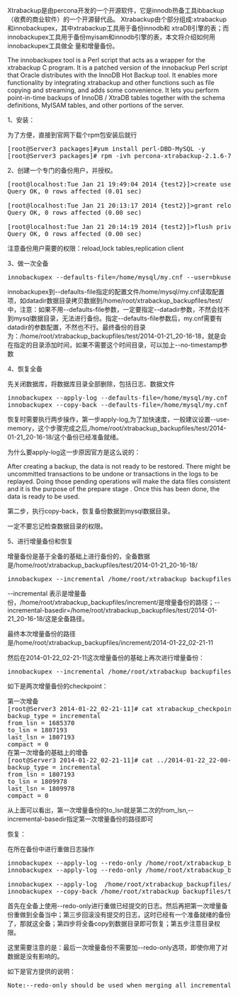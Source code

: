 <!--
author: beebol
date: 2014-01-23 11:00:15
title: xtrabackup在线备份及恢复-全备及增备
tags: 
category: Mysql
status: publish
summary: Xtrabackup是由percona开发的一个开源软件，它是innodb热备工具ibbackup（收费的商业软件）的一个开源替代品。 Xtrabackup由个部分组成:xtrabackup和innobackupex，其中xtrabackup工具用于备份innodb和 xtraD
-->

Xtrabackup是由percona开发的一个开源软件，它是innodb热备工具ibbackup（收费的商业软件）的一个开源替代品。 Xtrabackup由个部分组成:xtrabackup和innobackupex，其中xtrabackup工具用于备份innodb和 xtraDB引擎的表；而innobackupex工具用于备份myisam和innodb引擎的表，本文将介绍如何用innobackupex工具做全 量和增量备份。

The innobackupex tool is a Perl script that acts as a wrapper for the xtrabackup C program. It is a patched version of the innobackup Perl script that Oracle distributes with the InnoDB Hot Backup tool. It enables more functionality by integrating xtrabackup and other functions such as file copying and streaming, and adds some convenience. It lets you perform point-in-time backups of InnoDB / XtraDB tables together with the schema definitions, MyISAM tables, and other portions of the server.

1、安装：

为了方便，直接到官网下载个rpm包安装后就行
<pre class="lang:sh decode:true">[root@Server3 packages]#yum install perl-DBD-MySQL -y
[root@Server3 packages]# rpm -ivh percona-xtrabackup-2.1.6-702.rhel5.i386.rpm</pre>
2、创建一个专门的备份用户，并授权。
<pre class="lang:mysql decode:true">[root@localhost:Tue Jan 21 19:49:04 2014 {test2}]&gt;create user 'bkuser'@'localhost' identified by '123456';
Query OK, 0 rows affected (0.01 sec)

[root@localhost:Tue Jan 21 20:13:17 2014 {test2}]&gt;grant reload,lock tables,replication client on *.* to 'bkuser'@'localhost';
Query OK, 0 rows affected (0.00 sec)

[root@localhost:Tue Jan 21 20:14:19 2014 {test2}]&gt;flush privileges;
Query OK, 0 rows affected (0.00 sec)</pre>
注意备份用户需要的权限：reload,lock tables,replication client

3、做一次全备
<pre class="lang:default decode:true">innobackupex --defaults-file=/home/mysql/my.cnf --user=bkuser --password=123456 /home/root/xtrabackup_backupfiles/test/</pre>
innobackupex到--defaults-file指定的配置文件/home/mysql/my.cnf读取配置项，如datadir数据目录拷贝数据到/home/root/xtrabackup_backupfiles/test/中，注意：如果不用--defaults-file参数，一定要指定--datadir参数，不然会找不到mysql数据目录，无法进行备份。指定--defaults-file参数后，my.cnf需要有datadir的参数配置，不然也不行。最终备份的目录为：/home/root/xtrabackup_backupfiles/test/2014-01-21_20-16-18，就是会在指定的目录添加时间，如果不需要这个时间目录，可以加上--no-timestamp参数

4、恢复全备

先关闭数据库，将数据库目录全部删除，包括日志、数据文件
<pre class="lang:default decode:true">innobackupex --apply-log --defaults-file=/home/mysql/my.cnf  /home/root/xtrabackup_backupfiles/test/2014-01-21_20-16-18/
innobackupex --copy-back --defaults-file=/home/mysql/my.cnf  /home/root/xtrabackup_backupfiles/test/2014-01-21_20-16-18/</pre>
恢复时需要执行两步操作，第一步apply-log,为了加快速度，一般建议设置--use-memory，这个步骤完成之后,/home/root/xtrabackup_backupfiles/test/2014-01-21_20-16-18/这个备份已经准备就绪。

为什么要apply-log这一步原因官方是这么说的：

After creating a backup, the data is not ready to be restored. There might be uncommitted transactions to be undone or transactions in the logs to be replayed. Doing those pending operations will make the data files consistent and it is the purpose of the prepare stage . Once this has been done, the data is ready to be used.

第二步，执行copy-back，恢复备份数据到mysql数据目录。

一定不要忘记检查数据目录的权限。

5、进行增量备份和恢复

增量备份是基于全备的基础上进行备份的，全备数据是/home/root/xtrabackup_backupfiles/test/2014-01-21_20-16-18/
<pre class="lang:default decode:true">innobackupex --incremental /home/root/xtrabackup_backupfiles/increment/ --defaults-file=/home/mysql/my.cnf --user=bkuser --password=123456 --incremental-basedir=/home/root/xtrabackup_backupfiles/test/2014-01-21_20-16-18/</pre>
--incremental 表示是增量备份，/home/root/xtrabackup_backupfiles/increment/是增量备份的路径；--incremental-basedir=/home/root/xtrabackup_backupfiles/test/2014-01-21_20-16-18/这是全备路径。

最终本次增量备份的路径是/home/root/xtrabackup_backupfiles/increment/2014-01-22_02-21-11

然后在2014-01-22_02-21-11这次增量备份的基础上再次进行增量备份：
<pre class="lang:default decode:true">innobackupex --incremental /home/root/xtrabackup_backupfiles/increment/ --defaults-file=/home/mysql/my.cnf --user=bkuser --password=123456 --incremental-basedir=/home/root/xtrabackup_backupfiles/increment/2014-01-22_02-21-11/</pre>
如下是两次增量备份的checkpoint：
<pre class="lang:default decode:true">第一次增备
[root@Server3 2014-01-22_02-21-11]# cat xtrabackup_checkpoints 
backup_type = incremental
from_lsn = 1685370
to_lsn = 1807193
last_lsn = 1807193
compact = 0
在第一次增备的基础上的增备
[root@Server3 2014-01-22_02-21-11]# cat ../2014-01-22_22-00-09/xtrabackup_checkpoints 
backup_type = incremental
from_lsn = 1807193
to_lsn = 1809978
last_lsn = 1809978
compact = 0</pre>
从上面可以看出，第一次增量备份的to_lsn就是第二次的from_lsn,--incremental-basedir指定第一次增量备份的路径即可

恢复：

在所在备份中进行重做日志操作
<pre class="lang:default decode:true">innobackupex --apply-log --redo-only /home/root/xtrabackup_backupfiles/test/2014-01-21_20-16-18/
innobackupex --apply-log --redo-only /home/root/xtrabackup_backupfiles/test/2014-01-21_20-16-18/ --incremental-dir=/home/root/xtrabackup_backupfiles/increment/2014-01-22_02-21-11/

innobackupex --apply-log  /home/root/xtrabackup_backupfiles/test/2014-01-21_20-16-18/ --defaults-file=/home/mysql/my.cnf
innobackupex --copy-back /home/root/xtrabackup_backupfiles/test/2014-01-21_20-16-18/ --defaults-file=/home/mysql/my.cnf</pre>
首先在全备上使用--redo-only进行重做已经提交的日志。然后再把第一次增量备份重做到全备当中；第三步回滚没有提交的日志，这时已经有一个准备就绪的备份了，那就这全备；第四步将全备copy到数据目录即可恢复；第五步注意目录权限。

这里需要注意的是：最后一次增量备份不需要加--redo-only选项，即使你用了对数据是没有影响的。

如下是官方提供的说明：
<pre class="lang:default decode:true">Note:--redo-only should be used when merging all incrementals except the last one. That’s why the previous line doesn’t contain the --redo-only option. Even if the --redo-only was used on the last step, backup would still be consistent but in that case server would perform the rollback phase.</pre>
&nbsp;

&nbsp;

&nbsp;

&nbsp;

&nbsp;